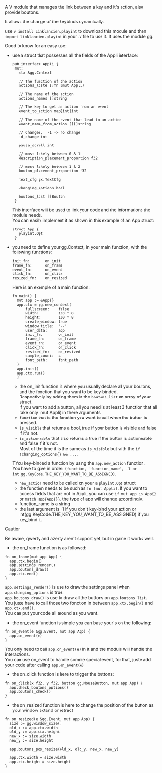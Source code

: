 A V module that manages the link between a key and it's action, also provide boutons.

It allows the change of the keybinds dynamically.

use ```v install Linklancien.playint``` to download this module and then ```import linklancien.playint``` in your .v file to use it.
It uses the module gg.

Good to know for an easy use:
- use a struct that possesses all the fields of the Appli interface:
   ```
   pub interface Appli {
    mut:
      ctx &gg.Context

      // The function of the action
      actions_liste []fn (mut Appli)

      // The name of the action
      actions_names []string

      // The key to get an action from an event
      event_to_action map[int]int

      // The name of the event that lead to an action
      event_name_from_action [][]string

      // Changes,  -1 -> no change
      id_change int

      pause_scroll int

      // most likely between 0 & 1
      description_placement_proportion f32

      // most likely between 1 & 2
      bouton_placement_proportion f32

      text_cfg gx.TextCfg

      changing_options bool

      boutons_list []Bouton
    }
   ```
  This interface will be used to link your code and the informations the module needs.  
  You can easily implement it as shown in this example of an App struct:
   ```
   struct App {
      playint.Opt
    }
   ```
- you need to define your gg.Context, in your main function, with the following functions:
  ```
  init_fn:       on_init
  frame_fn:      on_frame
  event_fn:      on_event
  click_fn:      on_click
  resized_fn:    on_resized
  ```
  Here is an exemple of a main function:
  ```
  fn main() {
	mut app := &App{}
	app.ctx = gg.new_context(
		fullscreen:    false
		width:         100 * 8
		height:        100 * 8
		create_window: true
		window_title:  '--'
		user_data:     app
		init_fn:       on_init
		frame_fn:      on_frame
		event_fn:      on_event
		click_fn:      on_click
		resized_fn:    on_resized
		sample_count:  4
		font_path:     font_path
	)
	app.init()
	app.ctx.run()
	}
  ```
  - the on_init function is where you usually declare all your boutons, and the fonction that you want to be key-binded.  
    Respectively by adding them in the ``boutons_list`` an array of your struct.  
    If you want to add a button, all you need is at least 3 function that all take only (mut Appli) in there arguments:  
   - ``function`` that is the fonction you want to call when the button is pressed.  
   - ``is_visible`` that returns a bool, true if your button is visible and false if it's not.  
   - ``is_actionnable`` that also returns a true if the button is actionnable and false if it's not.  
    Most of the time it is the same as ``is_visible`` but with the ``if !changing_options{} && ...``.  

    TYou key-binded a function by using the ``app.new_action`` function.  
    You have to give in order: ``(function, 'function_name', -1 or int(gg.KeyCode.THE_KEY_YOU_WANT_TO_BE_ASSIGNED)``.
    - ``new_action`` need to be called on your a ``playint.Opt`` struct
    - the function needs to be such as ``fn (mut Appli)``. 
    If you want to access fields that are not in Appli, you can use ``if mut app is App{}`` or ``match app{App{}}``, the type of app will change accordingly.  
    - function_name is a string  
    - the last argument is -1 if you don't key-bind your action or int(gg.KeyCode.THE_KEY_YOU_WANT_TO_BE_ASSIGNED) if you key_bind it.    
> [!CAUTION]
> Be aware, qwerty and azerty aren't support yet, but in game it works well.
  - the on_frame function is as followed:
  ```
  fn on_frame(mut app App) {
	app.ctx.begin()
	app.settings_render()
	app.boutons_draw()
	app.ctx.end()
  }
  ```
  ``app.settings_render()`` is use to draw the settings panel when ``app.changing_options`` is true.  
  ``app.boutons_draw()`` is use to draw all the buttons on ``app.boutons_list``.  
  You juste have to call those two fonction in between ``app.ctx.begin()`` and ``app.ctx.end()``.  
  You can put your code all around as you want.  
  - the on_event function is simple you can base your's on the following:
  ```
  fn on_event(e &gg.Event, mut app App) {
	app.on_event(e)
  }
  ```
  You only need to call ``app.on_event(e)`` in it and the module will handle the interactions.  
  You can use on_event to handle somme special event, for that, juste add your code after calling  ``app.on_event(e)``
  - the on_click function is here to trigger the buttons:
  ```
  fn on_click(x f32, y f32, button gg.MouseButton, mut app App) {
	app.check_boutons_options()
	app.boutons_check()
  }
  ```
  - the on_resized function is here to change the position of the button as your window extend or retract
  ```
  fn on_resized(e &gg.Event, mut app App) {
	size := gg.window_size()
	old_x := app.ctx.width
	old_y := app.ctx.height
	new_x := size.width
	new_y := size.height

	app.boutons_pos_resize(old_x, old_y, new_x, new_y)

	app.ctx.width = size.width
	app.ctx.height = size.height
  }
  ```
